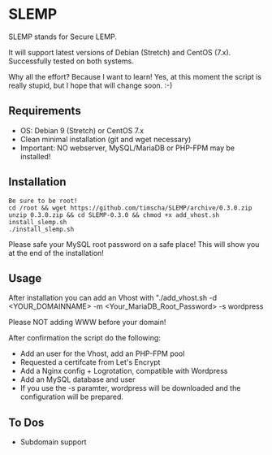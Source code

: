 # SLEMP

SLEMP stands for Secure LEMP.

It will support latest versions of Debian (Stretch) and CentOS (7.x). Successfully tested on both systems.

Why all the effort? Because I want to learn! Yes, at this moment the script is really stupid, but I hope that will change soon. :-)


## Requirements

- OS: Debian 9 (Stretch) or CentOS 7.x
- Clean minimal installation (git and wget necessary)
- Important: NO webserver, MySQL/MariaDB or PHP-FPM may be installed!

## Installation

```
Be sure to be root!
cd /root && wget https://github.com/timscha/SLEMP/archive/0.3.0.zip
unzip 0.3.0.zip && cd SLEMP-0.3.0 && chmod +x add_vhost.sh install_slemp.sh
./install_slemp.sh
```

Please safe your MySQL root password on a safe place! This will show you at the end of the installation!

## Usage

After installation you can add an Vhost with
"./add_vhost.sh -d <YOUR_DOMAINNAME> -m <Your_MariaDB_Root_Password> -s wordpress

Please NOT adding WWW before your domain!

After confirmation the script do the following:

- Add an user for the Vhost, add an PHP-FPM pool
- Requested a certifcate from Let's Encrypt
- Add a Nginx config + Logrotation, compatible with Wordpress
- Add an MySQL database and user
- If you use the -s paramter, wordpress will be downloaded and the configuration will be prepared.

## To Dos

- Subdomain support
